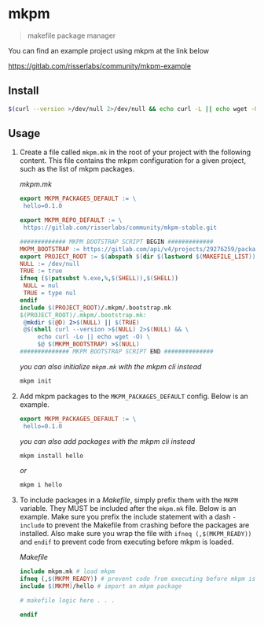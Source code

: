# mkpm

> makefile package manager

You can find an example project using mkpm at the link below

https://gitlab.com/risserlabs/community/mkpm-example

## Install

```sh
$(curl --version >/dev/null 2>/dev/null && echo curl -L || echo wget -O-) https://gitlab.com/risserlabs/community/mkpm/-/raw/main/install.sh 2>/dev/null | sh
```

## Usage

1. Create a file called `mkpm.mk` in the root of your project
   with the following content. This file contains the mkpm
   configuration for a given project, such as the list of
   mkpm packages.

   _mkpm.mk_

   ```makefile
   export MKPM_PACKAGES_DEFAULT := \
   	hello=0.1.0

   export MKPM_REPO_DEFAULT := \
   	https://gitlab.com/risserlabs/community/mkpm-stable.git

   ############# MKPM BOOTSTRAP SCRIPT BEGIN #############
   MKPM_BOOTSTRAP := https://gitlab.com/api/v4/projects/29276259/packages/generic/mkpm/0.3.0/bootstrap.mk
   export PROJECT_ROOT := $(abspath $(dir $(lastword $(MAKEFILE_LIST))))
   NULL := /dev/null
   TRUE := true
   ifneq ($(patsubst %.exe,%,$(SHELL)),$(SHELL))
   	NULL = nul
   	TRUE = type nul
   endif
   include $(PROJECT_ROOT)/.mkpm/.bootstrap.mk
   $(PROJECT_ROOT)/.mkpm/.bootstrap.mk:
   	@mkdir $(@D) 2>$(NULL) || $(TRUE)
   	@$(shell curl --version >$(NULL) 2>$(NULL) && \
   		echo curl -Lo || echo wget -O) \
   		$@ $(MKPM_BOOTSTRAP) >$(NULL)
   ############## MKPM BOOTSTRAP SCRIPT END ##############
   ```

   _you can also initialize `mkpm.mk` with the mkpm cli instead_

   ```sh
   mkpm init
   ```

2. Add mkpm packages to the `MKPM_PACKAGES_DEFAULT` config. Below is an example.

   ```makefile
   export MKPM_PACKAGES_DEFAULT := \
   	hello=0.1.0
   ```

   _you can also add packages with the mkpm cli instead_

   ```sh
   mkpm install hello
   ```

   _or_

   ```sh
   mkpm i hello
   ```

3. To include packages in a _Makefile_, simply prefix them with the `MKPM`
   variable. They MUST be included after the `mkpm.mk` file. Below is an
   example. Make sure you prefix the include statement with a dash `-include`
   to prevent the Makefile from crashing before the packages are installed.
   Also make sure you wrap the file with `ifneq (,$(MKPM_READY))` and `endif` to
   prevent code from executing before mkpm is loaded.

   _Makefile_

   ```makefile
   include mkpm.mk # load mkpm
   ifneq (,$(MKPM_READY)) # prevent code from executing before mkpm is ready
   include $(MKPM)/hello # import an mkpm package

   # makefile logic here . . .

   endif
   ```
